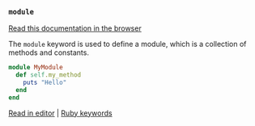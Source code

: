 ### `module`

[Read this documentation in the browser](https://github.com/Shopify/ruby-lsp/blob/main/static_docs/module.md)

The `module` keyword is used to define a module, which is a collection of methods and constants.

```ruby
module MyModule
  def self.my_method
    puts "Hello"
  end
end
```

[Read in editor](static_docs/module.md) | [Ruby keywords](https://docs.ruby-lang.org/en/3.3/keywords_rdoc.html)
